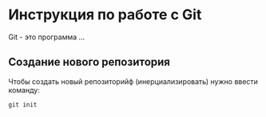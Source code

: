 # Инструкция по работе с Git

Git  - это программа ...

## Создание нового репозитория

Чтобы создать новый репозиторийф (инерциализировать) нужно ввести команду:

    git init
    